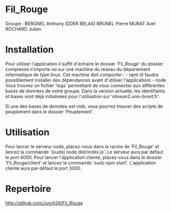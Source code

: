 # Fil_Rouge
Groupe :
    BERGNEL Anthony
    IDDER BELAID
    BRUNEL Pierre
    MURAT Axel
    ROCHARD Julien

# Installation
Pour utiliser l'application il suffit d'extraire le dossier 'Fil_Rouge' du dossier compressé n'importe où sur une machine du réseau du département informatique de type linux.
Cet machine doit comporter :
    - npm (il faudra possiblement installer des dépendances avant d'utiliser l'application)
    - node
Vous trouvez un fichier 'logs' permettant de vous connecter aux différentes bases de données de notre groupe.
Dans la version actuelle, les identifiants et bases sont déjà initialisées pour l'utilisation sur 'obiwan2.univ-brest.fr'.

Si une des bases de données est vide, vous pourrez trouver des scripts de peuplement dans le dossier 'Peuplement'.

# Utilisation
Pour lancer le serveur node, placez-vous dans la racine de 'Fil_Rouge' et lancez la commande '(sudo) node dist/index.js'.
Le serveur aura par défaut le port 4000.
Pour lancer l'application cliente, placez-vous dans le dossier 'Fil_Rouge/client' et lancez la commande 'sudo npm start'.
L'application cliente aura par défaut le port 3000.

# Repertoire
http://github.com/Jurch29/Fil_Rouge